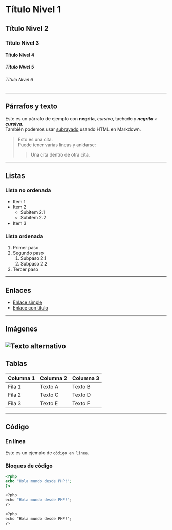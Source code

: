 # Título Nivel 1
## Título Nivel 2
### Título Nivel 3
#### Título Nivel 4
##### Título Nivel 5
###### Título Nivel 6

---

## Párrafos y texto
Este es un párrafo de ejemplo con **negrita**, *cursiva*, ~~tachado~~ y ***negrita + cursiva***.  
También podemos usar <u>subrayado</u> usando HTML en Markdown.

> Esto es una cita.  
> Puede tener varias líneas y anidarse:
>> Una cita dentro de otra cita.

---

## Listas
### Lista no ordenada
- Item 1
- Item 2
  - Subitem 2.1
  - Subitem 2.2
- Item 3

### Lista ordenada
1. Primer paso
2. Segundo paso
   1. Subpaso 2.1
   2. Subpaso 2.2
3. Tercer paso

---

## Enlaces
- [Enlace simple](https://www.ejemplo.com)
- [Enlace con título](https://www.ejemplo.com "Tooltip de ejemplo")

---

## Imágenes
 ![Texto alternativo](https://r-charts.com/es/miscelanea/procesamiento-imagenes-magick_files/figure-html/importar-imagen-r.png "Imagen de ejemplo")
---

## Tablas
| Columna 1 | Columna 2 | Columna 3 |
|-----------|-----------|-----------|
| Fila 1    | Texto A   | Texto B   |
| Fila 2    | Texto C   | Texto D   |
| Fila 3    | Texto E   | Texto F   |


---

## Código
### En línea
Este es un ejemplo de `código en línea`.

### Bloques de código
```php
<?php
echo "Hola mundo desde PHP!";
?>
```

```python
<?php
echo "Hola mundo desde PHP!";
?>
```
```css
<?php
echo "Hola mundo desde PHP!";
?>
```
